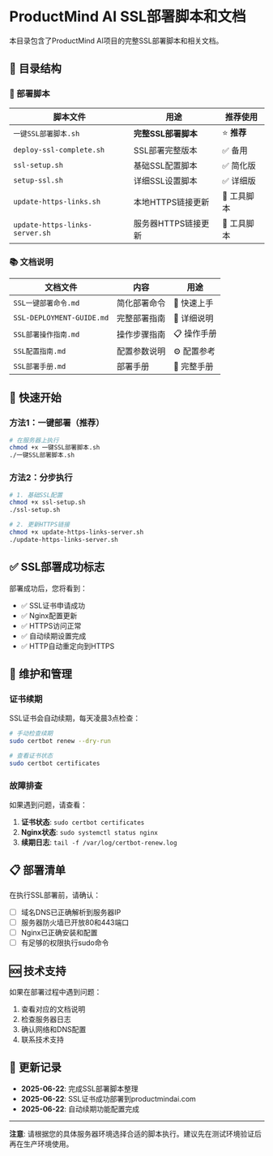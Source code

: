 # ProductMind AI SSL部署脚本和文档

本目录包含了ProductMind AI项目的完整SSL部署脚本和相关文档。

## 📁 目录结构

### 🚀 部署脚本

| 脚本文件 | 用途 | 推荐使用 |
|---------|------|----------|
| `一键SSL部署脚本.sh` | **完整SSL部署脚本** | ⭐ **推荐** |
| `deploy-ssl-complete.sh` | SSL部署完整版本 | ✅ 备用 |
| `ssl-setup.sh` | 基础SSL配置脚本 | ✅ 简化版 |
| `setup-ssl.sh` | 详细SSL设置脚本 | ✅ 详细版 |
| `update-https-links.sh` | 本地HTTPS链接更新 | 🔧 工具脚本 |
| `update-https-links-server.sh` | 服务器HTTPS链接更新 | 🔧 工具脚本 |

### 📚 文档说明

| 文档文件 | 内容 | 用途 |
|---------|------|------|
| `SSL一键部署命令.md` | 简化部署命令 | 🚀 快速上手 |
| `SSL-DEPLOYMENT-GUIDE.md` | 完整部署指南 | 📖 详细说明 |
| `SSL部署操作指南.md` | 操作步骤指南 | 📋 操作手册 |
| `SSL配置指南.md` | 配置参数说明 | ⚙️ 配置参考 |
| `SSL部署手册.md` | 部署手册 | 📘 完整手册 |

## 🎯 快速开始

### 方法1：一键部署（推荐）

```bash
# 在服务器上执行
chmod +x 一键SSL部署脚本.sh
./一键SSL部署脚本.sh
```

### 方法2：分步执行

```bash
# 1. 基础SSL配置
chmod +x ssl-setup.sh
./ssl-setup.sh

# 2. 更新HTTPS链接
chmod +x update-https-links-server.sh
./update-https-links-server.sh
```

## ✅ SSL部署成功标志

部署成功后，您将看到：

- ✅ SSL证书申请成功
- ✅ Nginx配置更新
- ✅ HTTPS访问正常
- ✅ 自动续期设置完成
- ✅ HTTP自动重定向到HTTPS

## 🔧 维护和管理

### 证书续期

SSL证书会自动续期，每天凌晨3点检查：

```bash
# 手动检查续期
sudo certbot renew --dry-run

# 查看证书状态
sudo certbot certificates
```

### 故障排查

如果遇到问题，请查看：

1. **证书状态**: `sudo certbot certificates`
2. **Nginx状态**: `sudo systemctl status nginx`
3. **续期日志**: `tail -f /var/log/certbot-renew.log`

## 📋 部署清单

在执行SSL部署前，请确认：

- [ ] 域名DNS已正确解析到服务器IP
- [ ] 服务器防火墙已开放80和443端口
- [ ] Nginx已正确安装和配置
- [ ] 有足够的权限执行sudo命令

## 🆘 技术支持

如果在部署过程中遇到问题：

1. 查看对应的文档说明
2. 检查服务器日志
3. 确认网络和DNS配置
4. 联系技术支持

## 📝 更新记录

- **2025-06-22**: 完成SSL部署脚本整理
- **2025-06-22**: SSL证书成功部署到productmindai.com
- **2025-06-22**: 自动续期功能配置完成

---

**注意**: 请根据您的具体服务器环境选择合适的脚本执行。建议先在测试环境验证后再在生产环境使用。 